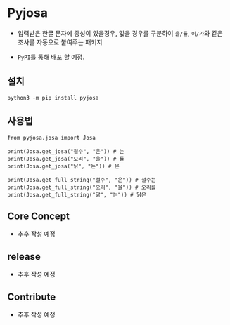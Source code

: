 # Pyjosa

- 입력받은 한글 문자에 종성이 있을경우, 없을 경우를 구분하여 `을/를`, `이/가`와 같은 조사를 자동으로 붙여주는 패키지

- `PyPI`를 통해 배포 할 예정.

## 설치

`python3 -m pip install pyjosa`

## 사용법

```python3
from pyjosa.josa import Josa

print(Josa.get_josa("철수", "은")) # 는
print(Josa.get_josa("오리", "을")) # 를
print(Josa.get_josa("닭", "는")) # 은

print(Josa.get_full_string("철수", "은")) # 철수는
print(Josa.get_full_string("오리", "을")) # 오리를
print(Josa.get_full_string("닭", "는")) # 닭은

```

## Core Concept

- 추후 작성 예정

## release

- 추후 작성 예정

## Contribute

- 추후 작성 예정



